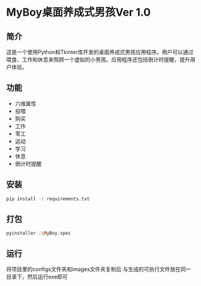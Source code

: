 MyBoy桌面养成式男孩Ver 1.0
=================
简介
----

这是一个使用Python和Tkinter库开发的桌面养成式男孩应用程序。用户可以通过喂食、工作和休息来照顾一个虚拟的小男孩。应用程序还包括倒计时提醒，提升用户体验。

功能
----

- 六维属性
- 投喂
- 购买
- 工作
- 零工
- 运动
- 学习
- 休息
- 倒计时提醒

安装
----

```bash
pip install -r requirements.txt
```

打包
----

```bash
pyinstaller .\MyBoy.spec
```

运行
----

将项目里的configs文件夹和images文件夹复制后 与生成的可执行文件放在同一目录下，然后运行exe即可
